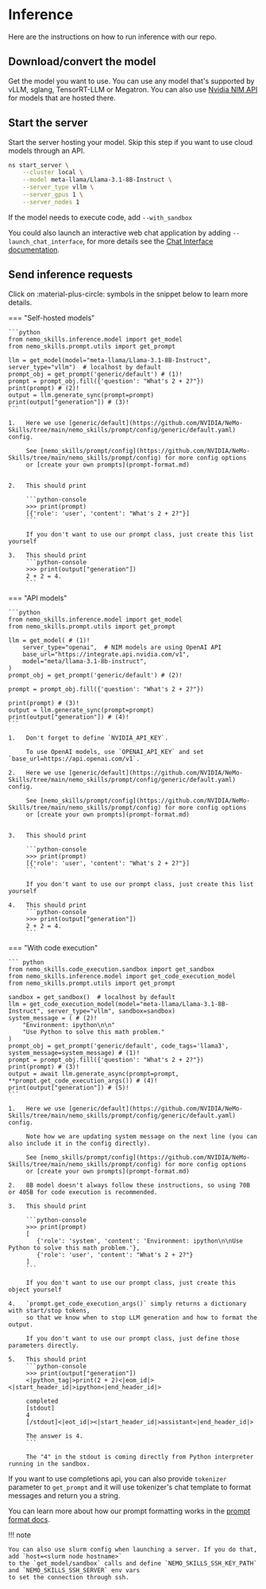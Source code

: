 # Inference

Here are the instructions on how to run inference with our repo.

## Download/convert the model

Get the model you want to use. You can use any model that's supported by vLLM, sglang, TensorRT-LLM or Megatron.
You can also use [Nvidia NIM API](https://www.nvidia.com/en-us/ai/) for models that are hosted there.

## Start the server

Start the server hosting your model. Skip this step if you want to use cloud models through an API.

```bash
ns start_server \
    --cluster local \
    --model meta-llama/Llama-3.1-8B-Instruct \
    --server_type vllm \
    --server_gpus 1 \
    --server_nodes 1
```

If the model needs to execute code, add `--with_sandbox`

You could also launch an interactive web chat application by adding `--launch_chat_interface`, for more details see the [Chat Interface documentation](chat_interface.md).

## Send inference requests

Click on :material-plus-circle: symbols in the snippet below to learn more details.


=== "Self-hosted models"

    ```python
    from nemo_skills.inference.model import get_model
    from nemo_skills.prompt.utils import get_prompt

    llm = get_model(model="meta-llama/Llama-3.1-8B-Instruct", server_type="vllm")  # localhost by default
    prompt_obj = get_prompt('generic/default') # (1)!
    prompt = prompt_obj.fill({'question': "What's 2 + 2?"})
    print(prompt) # (2)!
    output = llm.generate_sync(prompt=prompt)
    print(output["generation"]) # (3)!
    ```

    1.   Here we use [generic/default](https://github.com/NVIDIA/NeMo-Skills/tree/main/nemo_skills/prompt/config/generic/default.yaml) config.

         See [nemo_skills/prompt/config](https://github.com/NVIDIA/NeMo-Skills/tree/main/nemo_skills/prompt/config) for more config options
         or [create your own prompts](prompt-format.md)


    2.   This should print

         ```python-console
         >>> print(prompt)
         [{'role': 'user', 'content': "What's 2 + 2?"}]
         ```

         If you don't want to use our prompt class, just create this list yourself

    3.   This should print
         ```python-console
         >>> print(output["generation"])
         2 + 2 = 4.
         ```

=== "API models"

    ```python
    from nemo_skills.inference.model import get_model
    from nemo_skills.prompt.utils import get_prompt

    llm = get_model( # (1)!
        server_type="openai",  # NIM models are using OpenAI API
        base_url="https://integrate.api.nvidia.com/v1",
        model="meta/llama-3.1-8b-instruct",
    )
    prompt_obj = get_prompt('generic/default') # (2)!

    prompt = prompt_obj.fill({'question': "What's 2 + 2?"})

    print(prompt) # (3)!
    output = llm.generate_sync(prompt=prompt)
    print(output["generation"]) # (4)!
    ```

    1.   Don't forget to define `NVIDIA_API_KEY`.

         To use OpenAI models, use `OPENAI_API_KEY` and set `base_url=https://api.openai.com/v1`.

    2.   Here we use [generic/default](https://github.com/NVIDIA/NeMo-Skills/tree/main/nemo_skills/prompt/config/generic/default.yaml) config.

         See [nemo_skills/prompt/config](https://github.com/NVIDIA/NeMo-Skills/tree/main/nemo_skills/prompt/config) for more config options
         or [create your own prompts](prompt-format.md)


    3.   This should print

         ```python-console
         >>> print(prompt)
         [{'role': 'user', 'content': "What's 2 + 2?"}]
         ```

         If you don't want to use our prompt class, just create this list yourself

    4.   This should print
         ```python-console
         >>> print(output["generation"])
         2 + 2 = 4.
         ```

=== "With code execution"

    ``` python
    from nemo_skills.code_execution.sandbox import get_sandbox
    from nemo_skills.inference.model import get_code_execution_model
    from nemo_skills.prompt.utils import get_prompt

    sandbox = get_sandbox()  # localhost by default
    llm = get_code_execution_model(model="meta-llama/Llama-3.1-8B-Instruct", server_type="vllm", sandbox=sandbox)
    system_message = ( # (2)!
        "Environment: ipython\n\n"
        "Use Python to solve this math problem."
    )
    prompt_obj = get_prompt('generic/default', code_tags='llama3', system_message=system_message) # (1)!
    prompt = prompt_obj.fill({'question': "What's 2 + 2?"})
    print(prompt) # (3)!
    output = await llm.generate_async(prompt=prompt, **prompt.get_code_execution_args()) # (4)!
    print(output["generation"]) # (5)!
    ```

    1.   Here we use [generic/default](https://github.com/NVIDIA/NeMo-Skills/tree/main/nemo_skills/prompt/config/generic/default.yaml) config.

         Note how we are updating system message on the next line (you can also include it in the config directly).

         See [nemo_skills/prompt/config](https://github.com/NVIDIA/NeMo-Skills/tree/main/nemo_skills/prompt/config) for more config options
         or [create your own prompts](prompt-format.md)

    2.   8B model doesn't always follow these instructions, so using 70B or 405B for code execution is recommended.

    3.   This should print

         ```python-console
         >>> print(prompt)
         [
            {'role': 'system', 'content': 'Environment: ipython\n\nUse Python to solve this math problem.'},
            {'role': 'user', 'content': "What's 2 + 2?"}
         ]
         ```

         If you don't want to use our prompt class, just create this object yourself

    4.   `prompt.get_code_execution_args()` simply returns a dictionary with start/stop tokens,
         so that we know when to stop LLM generation and how to format the output.

         If you don't want to use our prompt class, just define those parameters directly.

    5.   This should print
         ```python-console
         >>> print(output["generation"])
         <|python_tag|>print(2 + 2)<|eom_id|><|start_header_id|>ipython<|end_header_id|>

         completed
         [stdout]
         4
         [/stdout]<|eot_id|><|start_header_id|>assistant<|end_header_id|>

         The answer is 4.
         ```

         The "4" in the stdout is coming directly from Python interpreter running in the sandbox.

If you want to use completions api, you can also provide `tokenizer` parameter to `get_prompt` and it will use
tokenizer's chat template to format messages and return you a string.

You can learn more about how our prompt formatting works in the [prompt format docs](../basics/prompt-format.md).

!!! note

    You can also use slurm config when launching a server. If you do that, add `host=<slurm node hostname>`
    to the `get_model/sandbox` calls and define `NEMO_SKILLS_SSH_KEY_PATH` and `NEMO_SKILLS_SSH_SERVER` env vars
    to set the connection through ssh.